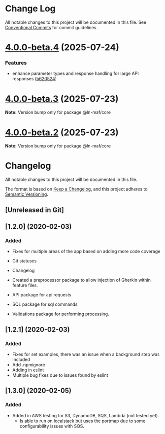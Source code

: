 # Change Log

All notable changes to this project will be documented in this file.
See [Conventional Commits](https://conventionalcommits.org) for commit guidelines.

# [4.0.0-beta.4](https://github.com/hpcc-systems/MAF/compare/@ln-maf/core@4.0.0-beta.3...@ln-maf/core@4.0.0-beta.4) (2025-07-24)


### Features

* enhance parameter types and response handling for large API responses ([b620524](https://github.com/hpcc-systems/MAF/commit/b62052470df7c7742360e4ac87586a546ed277b5))





# [4.0.0-beta.3](https://github.com/hpcc-systems/MAF/compare/@ln-maf/core@4.0.0-beta.2...@ln-maf/core@4.0.0-beta.3) (2025-07-23)

**Note:** Version bump only for package @ln-maf/core





# [4.0.0-beta.2](https://github.com/hpcc-systems/MAF/compare/@ln-maf/core@4.0.0-beta.1...@ln-maf/core@4.0.0-beta.2) (2025-07-23)

**Note:** Version bump only for package @ln-maf/core





# Changelog
All notable changes to this project will be documented in this file.

The format is based on [Keep a Changelog](https://keepachangelog.com/en/1.0.0/),
and this project adheres to [Semantic Versioning](https://semver.org/spec/v2.0.0.html).

## [Unreleased in Git]

## [1.2.0] (2020-02-03)
### Added
* Fixes for multiple areas of the app based on adding more code coverage
* Git statuses
* Changelog 

* Created a preprocessor package to allow injection of Gherkin within feature files.

* API package for api requests
* SQL package for sql commands
* Validations package for performing processing.

## [1.2.1] (2020-02-03)
### Added
 * Fixes for set examples, there was an issue when a background step was included
 * Add .npmignore
 * Adding in eslint
 * Multiple bug fixes due to issues found by eslint

## [1.3.0] (2020-02-05)
### Added
 * Added in AWS testing for S3, DynamoDB, SQS, Lambda (not tested yet).  
     * Is able to run on localstack but uses the portmap due to some configurability issues with SQS.
